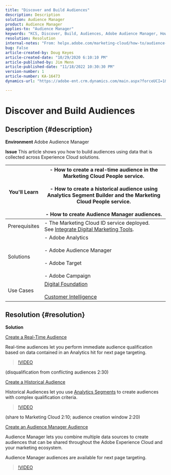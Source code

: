 ```yaml
---
title: "Discover and Build Audiences"
description: Description
solution: Audience Manager
product: Audience Manager
applies-to: "Audience Manager"
keywords: "KCS, Discover, Build, Audiences, Adobe Audience Manager, How To"
resolution: Resolution
internal-notes: "From: helpx.adobe.com/marketing-cloud/how-to/audience-discovery.html"
bug: False
article-created-by: Doug Keyes
article-created-date: "10/29/2020 6:10:10 PM"
article-published-by: Jim Menn
article-published-date: "11/18/2022 10:30:30 PM"
version-number: 1
article-number: KA-16473
dynamics-url: "https://adobe-ent.crm.dynamics.com/main.aspx?forceUCI=1&pagetype=entityrecord&etn=knowledgearticle&id=279bbdfa-111a-eb11-a813-000d3a5937f3"

---
```

# Discover and Build Audiences

## Description {#description}


<b>Environment</b>
 Adobe Audience Manager

<b>Issue</b>
 This article shows you how to build audiences using data that is collected across Experience Cloud solutions.


| You'll Learn | - How to create a real-time audience in the Marketing Cloud People service.<br><br>- How to create a historical audience using Analytics Segment Builder and the Marketing Cloud People service.<br><br>- How to create Audience Manager audiences. |
| --- | --- |
| Prerequisites | - The Marketing Cloud ID service deployed. See [Integrate Digital Marketing Tools](https://helpx.adobe.com/marketing-cloud/how-to/tool-integration.html). |
| Solutions | - Adobe Analytics<br><br>- Adobe Audience Manager<br><br>- Adobe Target<br><br>- Adobe Campaign |
| Use Cases | [Digital Foundation](https://helpx.adobe.com/marketing-cloud/how-to/digital-foundation.html)<br><br>[Customer Intelligence](https://helpx.adobe.com/marketing-cloud/how-to/customer-intelligence.html) |





## Resolution {#resolution}


<b>Solution</b>

<u>Create a Real-Time Audience</u>

Real-time audiences let you perform immediate audience qualification based on data contained in an Analytics hit for next page targeting.




>[!VIDEO](https://video.tv.adobe.com/v/17804t1/)

 

(disqualification from conflicting audiences 2:30)



<u>Create a Historical Audience</u>

Historical Audiences let you use [Analytics Segments](https://marketing.adobe.com/resources/help/en_US/analytics/segment/) to create audiences with complex qualification criteria.




>[!VIDEO](https://video.tv.adobe.com/v/17805/)

 

(share to Marketing Cloud 2:10; audience creation window 2:20)

<u>Create an Audience Manager Audience</u>

Audience Manager lets you combine multiple data sources to create audiences that can be shared throughout the Adobe Experience Cloud and your marketing ecosystem.

Audience Manager audiences are available for next page targeting.




>[!VIDEO](https://video.tv.adobe.com/v/18113t1/)

 
